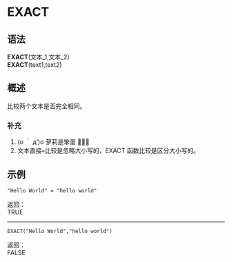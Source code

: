 # EXACT

## 语法

**EXACT**(文本\_1,文本\_2)  
**EXACT**(text1,text2)

## 概述

比较两个文本是否完全相同。

### 补充

1. (σ ｀ д′)σ 萝莉是笨蛋 💢💢💢
2. 文本直接`=`比较是忽略大小写的，EXACT 函数比较是区分大小写的。

## 示例

```excel
"Hello World" = "hello world"
```

返回：  
TRUE

---

```excel
EXACT("Hello World","hello world")
```

返回：  
FALSE
